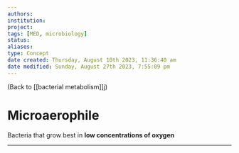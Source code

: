 ```yaml
---
authors: 
institution: 
project: 
tags: [MED, microbiology]
status: 
aliases: 
type: Concept
date created: Thursday, August 10th 2023, 11:36:40 am
date modified: Sunday, August 27th 2023, 7:55:09 pm
---
```


(Back to [[bacterial metabolism]]j)

# Microaerophile

Bacteria that grow best in **low concentrations of oxygen**

---
